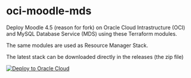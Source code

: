 # oci-moodle-mds

Deploy Moodle 4.5 (reason for fork) on Oracle Cloud Intrastructure (OCI) and MySQL Database Service (MDS) using these Terraform modules.

The same modules are used as Resource Manager Stack.

The latest stack can be downloaded directly in the releases (the zip file)

[![Deploy to Oracle Cloud](https://oci-resourcemanager-plugin.plugins.oci.oraclecloud.com/latest/deploy-to-oracle-cloud.svg)](https://cloud.oracle.com/resourcemanager/stacks/create?zipUrl=https://github.com/BBmobbie/oci-moodle-mds/releases/download/v1.3.0/stack_moodle_mds.zip)
